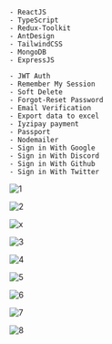 ```
- ReactJS
- TypeScript
- Redux-Toolkit
- AntDesign
- TailwindCSS
- MongoDB
- ExpressJS
```

```
- JWT Auth
- Remember My Session
- Soft Delete
- Forgot-Reset Password
- Email Verification
- Export data to excel
- Iyzipay payment
- Passport
- Nodemailer
- Sign in With Google
- Sign in With Discord
- Sign in With Github
- Sign in With Twitter
```

![1](https://github.com/eraybahcegulu/MERN/assets/84785201/bb103699-1b4d-4944-9f5a-84ee36b0a3da)

![2](https://github.com/eraybahcegulu/MERN/assets/84785201/f18da083-e316-46ef-baa1-3183a985f7f2)

![x](https://github.com/eraybahcegulu/MERN/assets/84785201/4d176854-4ebf-49b6-9b0b-6f6e8522a548)

![3](https://github.com/eraybahcegulu/MERN/assets/84785201/8188bfef-895f-4ac0-a92b-9fe208e5281a)

![4](https://github.com/eraybahcegulu/MERN/assets/84785201/6acc1840-4d58-4f7f-bccc-2471d8d7e21b)

![5](https://github.com/eraybahcegulu/MERN/assets/84785201/67c5bcfe-e0a3-4971-9a46-baae523be8e1)

![6](https://github.com/eraybahcegulu/MERN/assets/84785201/48ce723a-c3af-45ec-88d6-ad9c804d3257)

![7](https://github.com/eraybahcegulu/MERN/assets/84785201/fb9b1294-cf2c-465d-b67a-ab099de301f2)

![8](https://github.com/eraybahcegulu/MERN/assets/84785201/a5f48323-670f-43e1-ac2a-674089d6206f)

